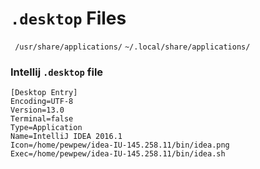 # `.desktop` Files
` /usr/share/applications/`
`~/.local/share/applications/`

### Intellij `.desktop` file
```
[Desktop Entry]
Encoding=UTF-8
Version=13.0
Terminal=false
Type=Application
Name=IntelliJ IDEA 2016.1
Icon=/home/pewpew/idea-IU-145.258.11/bin/idea.png
Exec=/home/pewpew/idea-IU-145.258.11/bin/idea.sh
```
